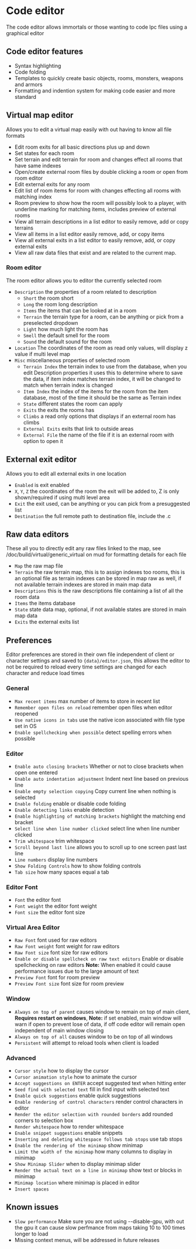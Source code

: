 # Code editor

The code editor allows immortals or those wanting to code lpc files using a graphical editor

## Code editor features

- Syntax highlighting
- Code folding
- Templates to quickly create basic objects, rooms, monsters, weapons and armors
- Formatting and indention system for making code easier and more standard

## Virtual map editor

Allows you to edit a virtual map easily with out having to know all file formats

- Edit room exits for all basic directions plus up and down
- Set states for each room
- Set terrain and edit terrain for room and changes effect all rooms that have same indexes
- Open/create external room files by double clicking a room or open from room editor
- Edit external exits for any room
- Edit list of room items for room with changes effecting all rooms with matching index
- Room preview to show how the room will possibly look to a player, with underline marking for matching items, includes preview of external rooms
- View all terrain descriptions in a list editor to easily remove, add or copy terrains
- View all items in a list editor easily remove, add, or copy items
- View all external exits in a list editor to easily remove, add, or copy external exits
- View all raw data files that exist and are related to the current map.

### Room editor

The room editor allows you to editor the currently selected room

- `Description` the properties of a room related to description
  - `Short` the room short
  - `Long` the room long description
  - `Items` the items that can be looked at in a room
  - `Terrain` the terrain type for a room, can be anything or pick from a preselected dropdown
  - `Light` how much light the room has
  - `Smell` the default smell for the room
  - `Sound` the default sound for the room
- `Location` The coordinates of the room as read only values, will display z value if multi level map
- `Misc` miscellaneous properties of selected room
  - `Terrain Index` the terrain index to use from the database, when you edit Description properties it uses this to determine where to save the data, if item index matches terrain index, it will be changed to match when terrain index is changed
  - `Item Index` the index of the items for the room from the item database, most of the time it should be the same as Terrain index
  - `State` different states the room can apply
  - `Exits` the exits the rooms has
  - `Climbs` a read only options that displays if an external room has climbs
  - `External Exits` exits that link to outside areas
  - `External File` the name of the file if it is an external room with option to open it

## External exit editor

Allows you to edit all external exits in one location

- `Enabled` is exit enabled
- `X`, `Y`, `Z` the coordinates of the room the exit will be added to, Z is only shown/required if using multi level area
- `Exit` the exit used, can be anything or you can pick from a presuggested list
- `Destination` the full remote path to destination file, include the .c

## Raw data editors

These all you to directly edit any raw files linked to the map, see /doc/build/virtual/generic_virtual on mud for formatting details for each file

- `Map` the raw map file
- `Terrain` the raw terrain map, this is to assign indexes too rooms, this is an optional file as terrain indexes can be stored in map raw as well, if not available terrain indexes are stored in main map data
- `Descriptions` this is the raw descriptions file containing a list of all the room data
- `Items` the items database
- `State` state data map, optional, if not available states are stored in main map data
- `Exits` the external exits list

## Preferences

Editor preferences are stored in their own file independent of client or character settings and saved to `{data}/editor.json`, this allows the editor to not be required to reload every time settings are changed for each character and reduce load times

### General

- `Max recent items` max number of items to store in recent list
- `Remember open files on reload` remember open files when editor reopened
- `Use native icons in tabs` use the native icon associated with file type set in OS
- `Enable spellchecking when possible` detect spelling errors when possible

### Editor

- `Enable auto closing brackets` Whether or not to close brackets when open one entered
- `Enable auto indentation adjustment` Indent next line based on previous line
- `Enable empty selection copying` Copy current line when nothing is selected
- `Enable folding` enable or disable code folding
- `Enable detecting links` enable detection
- `Enable highlighting of matching brackets` highlight the matching end bracket
- `Select line when line number clicked` select line when line number clicked
- `Trim whitespace` trim whitespace
- `Scroll beyond last line` allows you to scroll up to one screen past last line
- `Line numbers` display line numbers
- `Show Folding Controls` how to show folding controls
- `Tab size` how many spaces equal a tab

### Editor Font

- `Font` the editor font
- `Font weight` the editor font weight
- `Font size` the editor font size

### Virtual Area Editor

- `Raw Font` font used for raw editors
- `Raw Font weight` font weight for raw editors
- `Raw Font size` font size for raw editors
- `Enable or disable spellcheck on raw text editors` Enable or disable spellchecking on raw editors **Note:** When enabled it could cause performance issues due to the large amount of text
- `Preview Font` font for room preview
- `Preview Font size` font size for room preview

### Window

- `Always on top of parent` causes window to remain on top of main client, **Requires restart on windows**, **Note:** if set enabled, main window will warn if open to prevent lose of data, if off code editor will remain open independent of main window closing
- `Always on top of all` causes window to be on top of all windows
- `Persistent` will attempt to reload tools when client is loaded

### Advanced

- `Cursor style` how to display the cursor
- `Cursor animation style` how to animate the cursor
- `Accept suggestions on ENTER` accept suggested text when hitting enter
- `Seed find with selected text` fill in find input with selected text
- `Enable quick suggestions` enable quick suggestions
- `Enable rendering of control characters` render control characters in editor
- `Render the editor selection with rounded borders` add rounded corners to selection box
- `Render whitespace` how to render whitespace
- `Enable snippet suggestions` enable snippets
- `Inserting and deleting whitespace follows tab stops` use tab stops
- `Enable the rendering of the minimap` show minimap
- `Limit the width of the minimap` how many columns to display in minimap
- `Show Minimap Slider` when to display minimap slider
- `Render the actual text on a line in minimap` show text or blocks in minimap
- `Minimap location` where minimap is placed in editor
- `Insert spaces`

## Known issues

- `Slow performance` Make sure you are not using --disable-gpu, with out the gpu it can cause slow perfmance from maps taking 10 to 100 times longer to load
- Missing context menus, will be addressed in future releases